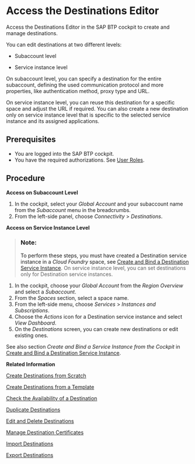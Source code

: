 <!-- loio82ca377549c5421a8199013ea5f0facc -->

# Access the Destinations Editor

Access the Destinations Editor in the SAP BTP cockpit to create and manage destinations.

You can edit destinations at two different levels:

-   Subaccount level

-   Service instance level

On subaccount level, you can specify a destination for the entire subaccount, defining the used communication protocol and more properties, like authentication method, proxy type and URL.

On service instance level, you can reuse this destination for a specific space and adjust the URL if required. You can also create a new destination only on service instance level that is specific to the selected service instance and its assigned applications.



<a name="loio82ca377549c5421a8199013ea5f0facc__section_t2p_cf5_j2b"/>

## Prerequisites

-   You are logged into the SAP BTP cockpit.
-   You have the required authorizations. See [User Roles](user-roles-b922fc8.md).



<a name="loio82ca377549c5421a8199013ea5f0facc__section_fwj_2f5_j2b"/>

## Procedure

**Access on Subaccount Level**

1.  In the cockpit, select your *Global Account* and your subaccount name from the *Subaccount* menu in the breadcrumbs.
2.  From the left-side panel, choose *Connectivity* \> *Destinations*.

**Access on Service Instance Level**

> ### Note:  
> To perform these steps, you must have created a Destination service instance in a *Cloud Foundry* space, see [Create and Bind a Destination Service Instance](create-and-bind-a-destination-service-instance-9fdad3c.md). On service instance level, you can set destinations only for Destination service instances.

1.  In the cockpit, choose your *Global Account* from the *Region Overview* and select a *Subaccount*.
2.  From the *Spaces* section, select a space name.
3.  From the left-side menu, choose *Services* \> *Instances and Subscriptions*.
4.  Choose the *Actions* icon for a Destination service instance and select *View Dashboard*.
5.  On the *Destinations* screen, you can create new destinations or edit existing ones.

See also section *Create and Bind a Service Instance from the Cockpit* in [Create and Bind a Destination Service Instance](create-and-bind-a-destination-service-instance-9fdad3c.md).

**Related Information**  


[Create Destinations from Scratch](create-destinations-from-scratch-5eba623.md "Use the Destinations editor in the SAP BTP cockpit to configure destinations from scratch.")

[Create Destinations from a Template](create-destinations-from-a-template-ef56ea0.md "Use a template to configure destinations with scenario-specific input data in the SAP BTP cockpit.")

[Check the Availability of a Destination](check-the-availability-of-a-destination-71ea3cc.md "How to check the availability of a destination in the Destinations editor (SAP BTP cockpit).")

[Duplicate Destinations](duplicate-destinations-b80786e.md "How to duplicate destinations in the Destinations editor (SAP BTP cockpit).")

[Edit and Delete Destinations](edit-and-delete-destinations-372dee2.md "How to edit and delete destinations in the Destinations editor (SAP BTP cockpit).")

[Manage Destination Certificates](manage-destination-certificates-df1bb55.md "Maintain certificates (X.509 client certificates, trusted certificates, CA certificates, trust store and key store certificates) in the Destination Certificates UI or the Destinations editor (SAP BTP cockpit).")

[Import Destinations](import-destinations-91ee9db.md "How to import destinations in the Destinations editor (SAP BTP cockpit).")

[Export Destinations](export-destinations-707b49e.md "Export destinations from the Destinations editor in the SAP BTP cockpit to backup or reuse a destination configuration.")

